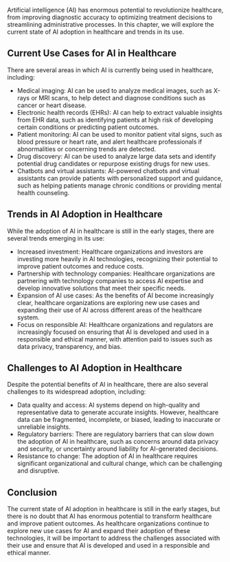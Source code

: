 
Artificial intelligence (AI) has enormous potential to revolutionize healthcare, from improving diagnostic accuracy to optimizing treatment decisions to streamlining administrative processes. In this chapter, we will explore the current state of AI adoption in healthcare and trends in its use.

Current Use Cases for AI in Healthcare
--------------------------------------

There are several areas in which AI is currently being used in healthcare, including:

* Medical imaging: AI can be used to analyze medical images, such as X-rays or MRI scans, to help detect and diagnose conditions such as cancer or heart disease.
* Electronic health records (EHRs): AI can help to extract valuable insights from EHR data, such as identifying patients at high risk of developing certain conditions or predicting patient outcomes.
* Patient monitoring: AI can be used to monitor patient vital signs, such as blood pressure or heart rate, and alert healthcare professionals if abnormalities or concerning trends are detected.
* Drug discovery: AI can be used to analyze large data sets and identify potential drug candidates or repurpose existing drugs for new uses.
* Chatbots and virtual assistants: AI-powered chatbots and virtual assistants can provide patients with personalized support and guidance, such as helping patients manage chronic conditions or providing mental health counseling.

Trends in AI Adoption in Healthcare
-----------------------------------

While the adoption of AI in healthcare is still in the early stages, there are several trends emerging in its use:

* Increased investment: Healthcare organizations and investors are investing more heavily in AI technologies, recognizing their potential to improve patient outcomes and reduce costs.
* Partnership with technology companies: Healthcare organizations are partnering with technology companies to access AI expertise and develop innovative solutions that meet their specific needs.
* Expansion of AI use cases: As the benefits of AI become increasingly clear, healthcare organizations are exploring new use cases and expanding their use of AI across different areas of the healthcare system.
* Focus on responsible AI: Healthcare organizations and regulators are increasingly focused on ensuring that AI is developed and used in a responsible and ethical manner, with attention paid to issues such as data privacy, transparency, and bias.

Challenges to AI Adoption in Healthcare
---------------------------------------

Despite the potential benefits of AI in healthcare, there are also several challenges to its widespread adoption, including:

* Data quality and access: AI systems depend on high-quality and representative data to generate accurate insights. However, healthcare data can be fragmented, incomplete, or biased, leading to inaccurate or unreliable insights.
* Regulatory barriers: There are regulatory barriers that can slow down the adoption of AI in healthcare, such as concerns around data privacy and security, or uncertainty around liability for AI-generated decisions.
* Resistance to change: The adoption of AI in healthcare requires significant organizational and cultural change, which can be challenging and disruptive.

Conclusion
----------

The current state of AI adoption in healthcare is still in the early stages, but there is no doubt that AI has enormous potential to transform healthcare and improve patient outcomes. As healthcare organizations continue to explore new use cases for AI and expand their adoption of these technologies, it will be important to address the challenges associated with their use and ensure that AI is developed and used in a responsible and ethical manner.
